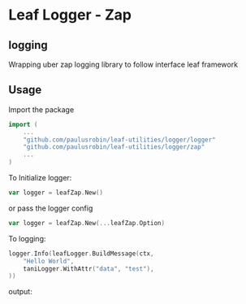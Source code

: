 # Leaf Logger - Zap

## logging
Wrapping uber zap logging library to follow interface leaf framework

## Usage
Import the package
```go
import (
    ...
    "github.com/paulusrobin/leaf-utilities/logger/logger"
    "github.com/paulusrobin/leaf-utilities/logger/zap"
    ...
)
```
To Initialize logger:
```go
var logger = leafZap.New() 
```
or pass the logger config
```go
var logger = leafZap.New(...leafZap.Option) 
```

To logging:
```go
logger.Info(leafLogger.BuildMessage(ctx,
    "Hello World",
    taniLogger.WithAttr("data", "test"),
))
```
output:
```

```